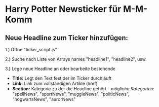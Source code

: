 # Harry Potter Newsticker für M-M-Komm

## Neue Headline zum Ticker hinzufügen:

1.) Öffne "ticker_script.js"

2.) Suche nach Liste von Arrays names "headline1", "headline2", usw.

3.) Lege neue Headline an oder bearbeite bestehende
  - **Title:** Legt den Text fest der im Ticker durchläuft
  - **Link:** Link zum vollständigen Artikle (href)
  - **Section:** Kategorie zu der die Headline gehört
		  - *mögliche Kategorien:* "spellNews", "sportNews", "muggleNews", "politicNews", "hogwartsNews", "aurorNews"
